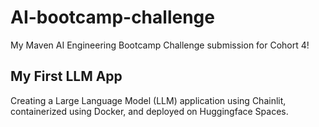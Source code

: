 # AI-bootcamp-challenge

My Maven AI Engineering Bootcamp Challenge submission for Cohort 4!

## My First LLM App

Creating a Large Language Model (LLM) application using Chainlit, containerized using Docker, and deployed on Huggingface Spaces.
